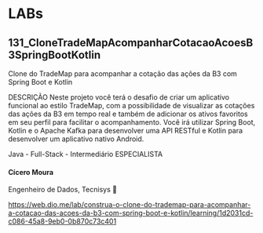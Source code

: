 # LABs

## 131_CloneTradeMapAcompanharCotacaoAcoesB3SpringBootKotlin

Clone do TradeMap para acompanhar a cotação das ações da B3 com Spring Boot e Kotlin

DESCRIÇÃO
Neste projeto você terá o desafio de criar um aplicativo funcional ao estilo TradeMap, com a possibilidade de visualizar as cotações das ações da B3 em tempo real e também de adicionar os ativos favoritos em seu perfil para facilitar o acompanhamento. Você irá utilizar Spring Boot, Kotlin e o Apache Kafka para desenvolver uma API RESTful e Kotlin para desenvolver um aplicativo nativo Android.

Java - Full-Stack - Intermediário
ESPECIALISTA
#### Cícero Moura
Engenheiro de Dados, Tecnisys


https://web.dio.me/lab/construa-o-clone-do-trademap-para-acompanhar-a-cotacao-das-acoes-da-b3-com-spring-boot-e-kotlin/learning/1d2031cd-c086-45a8-9eb0-0b870c73c401
